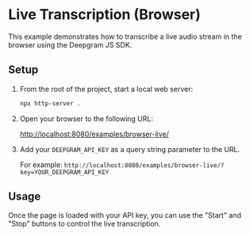 # Live Transcription (Browser)

This example demonstrates how to transcribe a live audio stream in the browser using the Deepgram JS SDK.

## Setup

1.  From the root of the project, start a local web server:

    ```bash
    npx http-server .
    ```

2.  Open your browser to the following URL:

    [http://localhost:8080/examples/browser-live/](http://localhost:8080/examples/browser-live/)

3.  Add your `DEEPGRAM_API_KEY` as a query string parameter to the URL.

    For example: `http://localhost:8080/examples/browser-live/?key=YOUR_DEEPGRAM_API_KEY`

## Usage

Once the page is loaded with your API key, you can use the "Start" and "Stop" buttons to control the live transcription.
